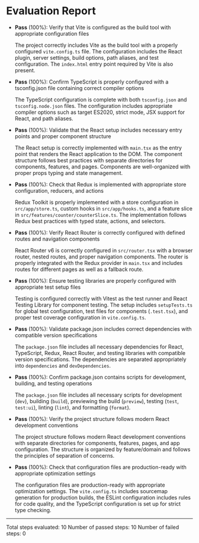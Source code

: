 # Evaluation Report

- **Pass** (100%): Verify that Vite is configured as the build tool with appropriate configuration files
  
  The project correctly includes Vite as the build tool with a properly configured `vite.config.ts` file. The configuration includes the React plugin, server settings, build options, path aliases, and test configuration. The `index.html` entry point required by Vite is also present.

- **Pass** (100%): Confirm TypeScript is properly configured with a tsconfig.json file containing correct compiler options
  
  The TypeScript configuration is complete with both `tsconfig.json` and `tsconfig.node.json` files. The configuration includes appropriate compiler options such as target ES2020, strict mode, JSX support for React, and path aliases.

- **Pass** (100%): Validate that the React setup includes necessary entry points and proper component structure
  
  The React setup is correctly implemented with `main.tsx` as the entry point that renders the React application to the DOM. The component structure follows best practices with separate directories for components, features, and pages. Components are well-organized with proper props typing and state management.

- **Pass** (100%): Check that Redux is implemented with appropriate store configuration, reducers, and actions
  
  Redux Toolkit is properly implemented with a store configuration in `src/app/store.ts`, custom hooks in `src/app/hooks.ts`, and a feature slice in `src/features/counter/counterSlice.ts`. The implementation follows Redux best practices with typed state, actions, and selectors.

- **Pass** (100%): Verify React Router is correctly configured with defined routes and navigation components
  
  React Router v6 is correctly configured in `src/router.tsx` with a browser router, nested routes, and proper navigation components. The router is properly integrated with the Redux provider in `main.tsx` and includes routes for different pages as well as a fallback route.

- **Pass** (100%): Ensure testing libraries are properly configured with appropriate test setup files
  
  Testing is configured correctly with Vitest as the test runner and React Testing Library for component testing. The setup includes `setupTests.ts` for global test configuration, test files for components (`.test.tsx`), and proper test coverage configuration in `vite.config.ts`.

- **Pass** (100%): Validate package.json includes correct dependencies with compatible version specifications
  
  The `package.json` file includes all necessary dependencies for React, TypeScript, Redux, React Router, and testing libraries with compatible version specifications. The dependencies are separated appropriately into `dependencies` and `devDependencies`.

- **Pass** (100%): Confirm package.json contains scripts for development, building, and testing operations
  
  The `package.json` file includes all necessary scripts for development (`dev`), building (`build`), previewing the build (`preview`), testing (`test`, `test:ui`), linting (`lint`), and formatting (`format`).

- **Pass** (100%): Verify the project structure follows modern React development conventions
  
  The project structure follows modern React development conventions with separate directories for components, features, pages, and app configuration. The structure is organized by feature/domain and follows the principles of separation of concerns.

- **Pass** (100%): Check that configuration files are production-ready with appropriate optimization settings
  
  The configuration files are production-ready with appropriate optimization settings. The `vite.config.ts` includes sourcemap generation for production builds, the ESLint configuration includes rules for code quality, and the TypeScript configuration is set up for strict type checking.

---

Total steps evaluated: 10
Number of passed steps: 10
Number of failed steps: 0